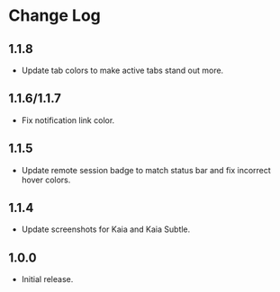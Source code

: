 # Change Log

## 1.1.8

- Update tab colors to make active tabs stand out more.

## 1.1.6/1.1.7

- Fix notification link color.

## 1.1.5
- Update remote session badge to match status bar and fix incorrect hover colors.

## 1.1.4
- Update screenshots for Kaia and Kaia Subtle.

## 1.0.0
- Initial release.
